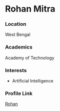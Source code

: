 # Rohan Mitra

### Location

West Bengal

### Academics

Academy of Technology 

### Interests

- Artificial Intelligence

### Profile Link

[Rohan](https://github.com/Rohan-450)
